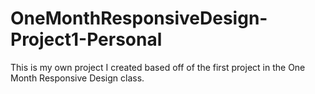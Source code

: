 # OneMonthResponsiveDesign-Project1-Personal

This is my own project I created based off of the first project in the One Month Responsive Design class.